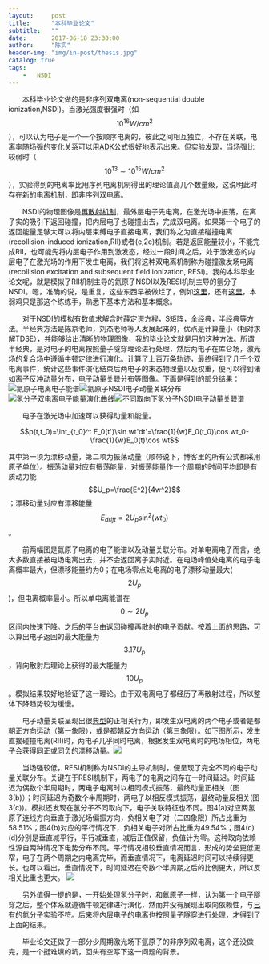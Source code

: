 ```yaml
---
layout:     post
title:      "本科毕业论文"
subtitle:   ""
date:       2017-06-18 23:30:00
author:     "陈实"
header-img: "img/in-post/thesis.jpg"
catalog: true
tags:
    -   NSDI
---
```



&emsp;&emsp;本科毕业论文做的是非序列双电离(non-sequential double ionization,NSDI)。当激光强度很强时（如$$10^{16}W/cm^2$$），可以认为电子是一个一个按顺序电离的，彼此之间相互独立，不存在关联，电离率随场强的变化关系可以用[ADK公式](http://www.jetp.ac.ru/cgi-bin/dn/e_064_06_1191.pdf)很好地表示出来。但[实验](https://journals.aps.org/prl/abstract/10.1103/PhysRevLett.73.1227)发现，当场强比较弱时（$$10^{13}\sim 10^{15}W/cm^2$$），实验得到的电离率比用序列电离机制得出的理论值高几个数量级，这说明此时存在新的电离机制，即非序列双电离。

&emsp;&emsp;NSDI的物理图像是[再散射机制](https://journals.aps.org/prl/abstract/10.1103/PhysRevLett.71.1994)，最外层电子先电离，在激光场中振荡，在离子实的吸引下返回碰撞，把内层电子也碰撞出去，完成双电离。如果第一个电子的返回能量足够大可以将内层束缚电子直接电离，我们称之为直接碰撞电离(recollision-induced ionization,RII)或者(e,2e)机制。若是返回能量较小，不能完成RII，也可能先将内层电子作用到激发态，经过一段时间之后，处于激发态的内层电子在激光场的作用下发生电离，我们将这种双电离机制称为碰撞激发场电离(recollision excitation and subsequent field ionization, RESI)。我的本科毕业论文呢，就是模拟了RII机制主导的氦原子NSDI以及RESI机制主导的氢分子NSDI。嗯，准确的说，是重复，这些东西早被做烂了，例如[这里](https://journals.aps.org/pra/abstract/10.1103/PhysRevA.66.043410)，还有[这里](http://iopscience.iop.org/article/10.1088/0953-4075/47/4/045601)，本弱鸡只是那这个练练手，熟悉下基本方法和基本概念。

&emsp;&emsp;对于NSDI的模拟有数值求解含时薛定谔方程，S矩阵，全经典，半经典等方法。半经典方法是陈京老师，刘杰老师等人发展起来的，优点是计算量小（相对求解TDSE），并能够给出清晰的物理图像，我的毕业论文就是用的这种方法。所谓半经典，是对电子的电离按照量子隧穿理论进行处理，然后两电子在库仑场，激光场的复合场中遵循牛顿定律进行演化。计算了上百万条轨迹，最终得到了几千个双电离事件，统计这些事件演化结束后两电子的末态物理量以及权重，便可以得到诸如离子反冲动量分布，电子动量关联分布等图像。下面是得到的部分结果：![氦原子电离电子能谱](http://orq05s7wy.bkt.clouddn.com/energy.jpg)![氦原子NSDI电子动量关联分布](http://orq05s7wy.bkt.clouddn.com/He_cor.png)![氢分子双电离电子能量演化曲线](http://orq05s7wy.bkt.clouddn.com/H2_energy.PNG)![不同取向下氢分子NSDI电子动量关联谱](http://orq05s7wy.bkt.clouddn.com/H2_cor.png)

&emsp;&emsp;电子在激光场中加速可以获得动量和能量。

$$p(t,t_0)=\int_{t_0}^t E_0(t')\sin wt'dt'=\frac{1}{w}E_0(t_0)\cos wt_0-\frac{1}{w}E_0(t)\cos wt$$

其中第一项为漂移动量，第二项为振荡动量（顺带说下，博客里的所有公式都采用原子单位）。振荡动量对应有振荡能量，对振荡能量作一个周期的时间平均即是有质动力能$$U_p=\frac{E^2}{4w^2}$$；漂移动量对应有漂移能量$$E_{drift}=2U_p\sin^2 (wt_0)$$。

&emsp;&emsp;前两幅图是氦原子电离的电子能谱以及动量关联分布。对单电离电子而言，绝大多数直接被电场电离出去，并不会返回离子实附近。在电场峰值处电离的电子电离概率最大，但漂移能量约为0；在电场零点处电离的电子漂移动量最大($$2U_p$$)，但电离概率最小。所以单电离能谱在$$0\sim 2U_p$$区间内快速下降。之后的平台由返回碰撞再散射的电子贡献。按着上面的思路，可以算出电子返回的最大能量为$$3.17U_p$$，背向散射后理论上获得的最大能量为$$10U_p$$。模拟结果较好地验证了这一理论。由于双电离电子都经历了再散射过程，所以整体下降趋势较为缓慢。

&emsp;&emsp;电子动量关联呈现出很[典型](http://www.nature.com/nature/journal/v405/n6787/abs/405658a0.html)的正相关行为，即发生双电离的两个电子或者是都朝正方向运动（第一象限），或是都朝反方向运动（第三象限）。如下图所示，发生直接碰撞电离(RII)时，两电子几乎同时电离，根据发生双电离时的电场相位，两电子会获得同正或同负的漂移动量。![](http://orq05s7wy.bkt.clouddn.com/pdrift.png)

&emsp;&emsp;当场强较低，RESI机制称为NSDI的主导机制时，便呈现了完全不同的电子动量关联分布。关键在于RESI机制下，两电子的电离之间存在一时间延迟。时间延迟为偶数个半周期时，两电子电离时以相同模式振荡，最终动量正相关（图3(b)）；时间延迟为奇数个半周期时，两电子以相反模式振荡，最终动量反相关(图3(c))。模拟还发现在氢分子不同取向下，电子关联特征也不同。图4(a)对应两氢原子连线方向垂直于激光场偏振方向，负相关电子对（二四象限）所占比重为58.51%；图4(b)对应的平行情况下，负相关电子对所占比重为49.54%；图4(c)(d)分别是垂直减平行，平行减垂直，减后正值保留，负值计为零。这种取向依赖性源自两种情况下电势分布不同。平行情况相较垂直情况而言，形成的势垒更低更窄，电子在两个周期之内电离完毕，而垂直情况下，电离延迟时间可以持续得更长。也可以看出，垂直情况下，时间延迟在奇数个半周期之后的比例更大，所以反相关比重也更大。
![](http://orq05s7wy.bkt.clouddn.com/timedelay.png)

&emsp;&emsp;另外值得一提的是，一开始处理氢分子时，和氦原子一样，认为第一个电子隧穿之后，整个体系就遵循牛顿定律进行演化，然而并没有展现出取向依赖性，与[已有的氮分子实验](https://journals.aps.org/prl/abstract/10.1103/PhysRevLett.95.203003)不符。后来将内层电子的电离也按照量子隧穿进行处理，才得到了上面的结果。

&emsp;&emsp;毕业论文还做了一部分少周期激光场下氩原子的非序列双电离，这个还没做完，是一个挺难填的坑，回头有空写下这一问题的背景。
